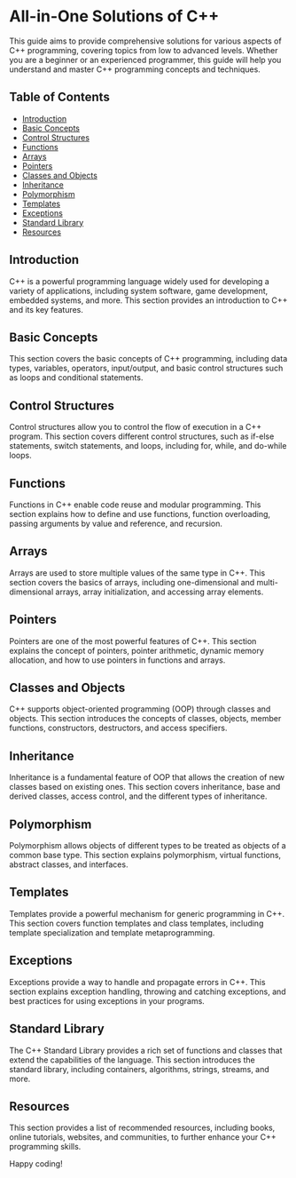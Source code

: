 <h1>All-in-One Solutions of C++</h1>

<p>This guide aims to provide comprehensive solutions for various aspects of C++ programming, covering topics from low to advanced levels. Whether you are a beginner or an experienced programmer, this guide will help you understand and master C++ programming concepts and techniques.</p>

<h2>Table of Contents</h2>
<ul>
  <li><a href="#introduction">Introduction</a></li>
  <li><a href="#basic-concepts">Basic Concepts</a></li>
  <li><a href="#control-structures">Control Structures</a></li>
  <li><a href="#functions">Functions</a></li>
  <li><a href="#arrays">Arrays</a></li>
  <li><a href="#pointers">Pointers</a></li>
  <li><a href="#classes-and-objects">Classes and Objects</a></li>
  <li><a href="#inheritance">Inheritance</a></li>
  <li><a href="#polymorphism">Polymorphism</a></li>
  <li><a href="#templates">Templates</a></li>
  <li><a href="#exceptions">Exceptions</a></li>
  <li><a href="#standard-library">Standard Library</a></li>
  <li><a href="#resources">Resources</a></li>
</ul>

<h2 id="introduction">Introduction</h2>

<p>C++ is a powerful programming language widely used for developing a variety of applications, including system software, game development, embedded systems, and more. This section provides an introduction to C++ and its key features.</p>

<h2 id="basic-concepts">Basic Concepts</h2>

<p>This section covers the basic concepts of C++ programming, including data types, variables, operators, input/output, and basic control structures such as loops and conditional statements.</p>

<h2 id="control-structures">Control Structures</h2>

<p>Control structures allow you to control the flow of execution in a C++ program. This section covers different control structures, such as if-else statements, switch statements, and loops, including for, while, and do-while loops.</p>

<h2 id="functions">Functions</h2>

<p>Functions in C++ enable code reuse and modular programming. This section explains how to define and use functions, function overloading, passing arguments by value and reference, and recursion.</p>

<h2 id="arrays">Arrays</h2>

<p>Arrays are used to store multiple values of the same type in C++. This section covers the basics of arrays, including one-dimensional and multi-dimensional arrays, array initialization, and accessing array elements.</p>

<h2 id="pointers">Pointers</h2>

<p>Pointers are one of the most powerful features of C++. This section explains the concept of pointers, pointer arithmetic, dynamic memory allocation, and how to use pointers in functions and arrays.</p>

<h2 id="classes-and-objects">Classes and Objects</h2>

<p>C++ supports object-oriented programming (OOP) through classes and objects. This section introduces the concepts of classes, objects, member functions, constructors, destructors, and access specifiers.</p>

<h2 id="inheritance">Inheritance</h2>

<p>Inheritance is a fundamental feature of OOP that allows the creation of new classes based on existing ones. This section covers inheritance, base and derived classes, access control, and the different types of inheritance.</p>

<h2 id="polymorphism">Polymorphism</h2>

<p>Polymorphism allows objects of different types to be treated as objects of a common base type. This section explains polymorphism, virtual functions, abstract classes, and interfaces.</p>

<h2 id="templates">Templates</h2>

<p>Templates provide a powerful mechanism for generic programming in C++. This section covers function templates and class templates, including template specialization and template metaprogramming.</p>

<h2 id="exceptions">Exceptions</h2>

<p>Exceptions provide a way to handle and propagate errors in C++. This section explains exception handling, throwing and catching exceptions, and best practices for using exceptions in your programs.</p>

<h2 id="standard-library">Standard Library</h2>

<p>The C++ Standard Library provides a rich set of functions and classes that extend the capabilities of the language. This section introduces the standard library, including containers, algorithms, strings, streams, and more.</p>

<h2 id="resources">Resources</h2>

<p>This section provides a list of recommended resources, including books, online tutorials, websites, and communities, to further enhance your C++ programming skills.</p>

<p>Happy coding!</p>
